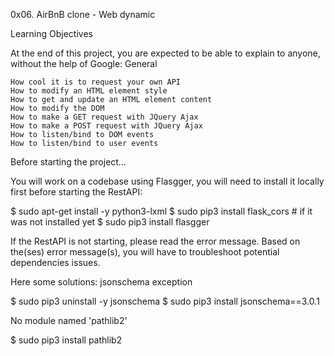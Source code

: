0x06. AirBnB clone - Web dynamic

Learning Objectives

At the end of this project, you are expected to be able to explain to anyone, without the help of Google:
General

    How cool it is to request your own API
    How to modify an HTML element style
    How to get and update an HTML element content
    How to modify the DOM
    How to make a GET request with JQuery Ajax
    How to make a POST request with JQuery Ajax
    How to listen/bind to DOM events
    How to listen/bind to user events

Before starting the project…

You will work on a codebase using Flasgger, you will need to install it locally first before starting the RestAPI:

$ sudo apt-get install -y python3-lxml
$ sudo pip3 install flask_cors # if it was not installed yet
$ sudo pip3 install flasgger

If the RestAPI is not starting, please read the error message. Based on the(ses) error message(s), you will have to troubleshoot potential dependencies issues.

Here some solutions:
jsonschema exception

$ sudo pip3 uninstall -y jsonschema
$ sudo pip3 install jsonschema==3.0.1

No module named 'pathlib2'

$ sudo pip3 install pathlib2
